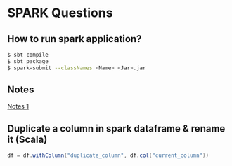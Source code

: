 # SPARK Questions

## How to run spark application?

```bash
$ sbt compile
$ sbt package
$ spark-submit --classNames <Name> <Jar>.jar
```

## Notes

[Notes 1](https://drive.google.com/open?id=13cvqV6X41p_h9Bea-fNa0CAtcteuWr2d)

## Duplicate a column in spark dataframe & rename it (Scala)

```scala
df = df.withColumn("duplicate_column", df.col("current_column"))
```
